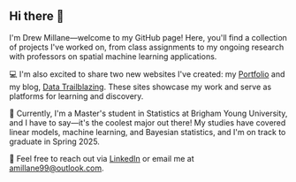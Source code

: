 ## Hi there 👋

I'm Drew Millane—welcome to my GitHub page! Here, you'll find a collection of projects I've worked on, from class assignments to my ongoing research with professors on spatial machine learning applications.

:computer: I'm also excited to share two new websites I've created: my [Portfolio](https://amillane.github.io/)  and my blog, [Data Trailblazing](https://amillane.github.io/DataTrailblazing/). These sites showcase my work and serve as platforms for learning and discovery.

:school: Currently, I'm a Master's student in Statistics at Brigham Young University, and I have to say—it's the coolest major out there! My studies have covered linear models, machine learning, and Bayesian statistics, and I'm on track to graduate in Spring 2025.

:slightly_smiling_face: Feel free to reach out via [LinkedIn](https://www.linkedin.com/in/drewmillane) or email me at  [amillane99@outlook.com](mailto:amillane99@outlook.com).

